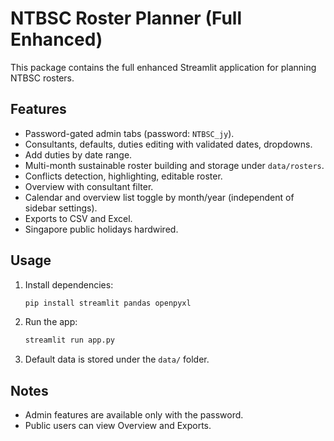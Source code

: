 # NTBSC Roster Planner (Full Enhanced)

This package contains the full enhanced Streamlit application for planning NTBSC rosters.

## Features
- Password-gated admin tabs (password: `NTBSC_jy`).
- Consultants, defaults, duties editing with validated dates, dropdowns.
- Add duties by date range.
- Multi-month sustainable roster building and storage under `data/rosters`.
- Conflicts detection, highlighting, editable roster.
- Overview with consultant filter.
- Calendar and overview list toggle by month/year (independent of sidebar settings).
- Exports to CSV and Excel.
- Singapore public holidays hardwired.

## Usage
1. Install dependencies:
   ```bash
   pip install streamlit pandas openpyxl
   ```
2. Run the app:
   ```bash
   streamlit run app.py
   ```
3. Default data is stored under the `data/` folder.

## Notes
- Admin features are available only with the password.
- Public users can view Overview and Exports.
